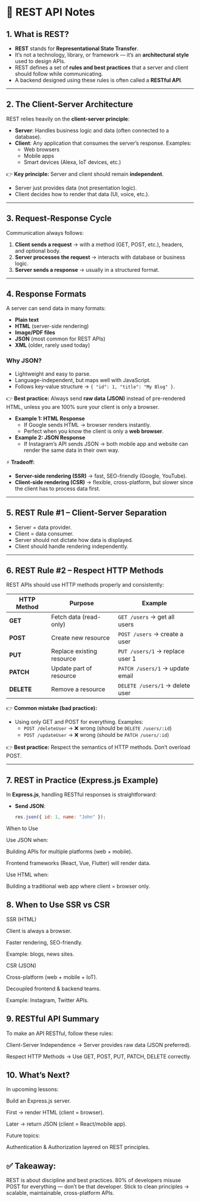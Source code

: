 # 📘 REST API Notes

## 1. What is REST?
- **REST** stands for **Representational State Transfer**.  
- It’s not a technology, library, or framework — it’s an **architectural style** used to design APIs.  
- REST defines a set of **rules and best practices** that a server and client should follow while communicating.  
- A backend designed using these rules is often called a **RESTful API**.

---

## 2. The Client-Server Architecture
REST relies heavily on the **client-server principle**:
- **Server**: Handles business logic and data (often connected to a database).  
- **Client**: Any application that consumes the server’s response. Examples:
  - Web browsers  
  - Mobile apps  
  - Smart devices (Alexa, IoT devices, etc.)  

👉 **Key principle:** Server and client should remain **independent**.  
- Server just provides data (not presentation logic).  
- Client decides how to render that data (UI, voice, etc.).

---

## 3. Request-Response Cycle
Communication always follows:
1. **Client sends a request** → with a method (GET, POST, etc.), headers, and optional body.  
2. **Server processes the request** → interacts with database or business logic.  
3. **Server sends a response** → usually in a structured format.

---

## 4. Response Formats
A server can send data in many formats:
- **Plain text**
- **HTML** (server-side rendering)
- **Image/PDF files**
- **JSON** (most common for REST APIs)
- **XML** (older, rarely used today)

### Why JSON?
- Lightweight and easy to parse.  
- Language-independent, but maps well with JavaScript.  
- Follows key-value structure → `{ "id": 1, "title": "My Blog" }`.

👉 **Best practice:** Always send **raw data (JSON)** instead of pre-rendered HTML, unless you are 100% sure your client is only a browser.

- **Example 1: HTML Response**
  - If Google sends HTML → browser renders instantly.  
  - Perfect when you know the client is only a **web browser**.
- **Example 2: JSON Response**
  - If Instagram’s API sends JSON → both mobile app and website can render the same data in their own way.

⚡ **Tradeoff:**
- **Server-side rendering (SSR)** → fast, SEO-friendly (Google, YouTube).  
- **Client-side rendering (CSR)** → flexible, cross-platform, but slower since the client has to process data first.

---

## 5. REST Rule #1 – Client-Server Separation
- Server = data provider.  
- Client = data consumer.  
- Server should not dictate how data is displayed.  
- Client should handle rendering independently.

---

## 6. REST Rule #2 – Respect HTTP Methods
REST APIs should use HTTP methods properly and consistently:

| HTTP Method | Purpose                     | Example                         |
|-------------|-----------------------------|---------------------------------|
| **GET**     | Fetch data (read-only)     | `GET /users` → get all users    |
| **POST**    | Create new resource        | `POST /users` → create a user   |
| **PUT**     | Replace existing resource  | `PUT /users/1` → replace user 1 |
| **PATCH**   | Update part of resource    | `PATCH /users/1` → update email |
| **DELETE**  | Remove a resource          | `DELETE /users/1` → delete user |

👉 **Common mistake (bad practice):**
- Using only GET and POST for everything. Examples:
  - `POST /deleteUser` → ❌ wrong (should be `DELETE /users/:id`)  
  - `POST /updateUser` → ❌ wrong (should be `PATCH /users/:id`)

👉 **Best practice:** Respect the semantics of HTTP methods. Don’t overload POST.

---

## 7. REST in Practice (Express.js Example)
In **Express.js**, handling RESTful responses is straightforward:

- **Send JSON**:
  ```js
  res.json({ id: 1, name: "John" });

When to Use

Use JSON when:

Building APIs for multiple platforms (web + mobile).

Frontend frameworks (React, Vue, Flutter) will render data.

Use HTML when:

Building a traditional web app where client = browser only.

## 8. When to Use SSR vs CSR

SSR (HTML)

Client is always a browser.

Faster rendering, SEO-friendly.

Example: blogs, news sites.

CSR (JSON)

Cross-platform (web + mobile + IoT).

Decoupled frontend & backend teams.

Example: Instagram, Twitter APIs.

## 9. RESTful API Summary

To make an API RESTful, follow these rules:

Client-Server Independence → Server provides raw data (JSON preferred).

Respect HTTP Methods → Use GET, POST, PUT, PATCH, DELETE correctly.

## 10. What’s Next?

In upcoming lessons:

Build an Express.js server.

First → render HTML (client = browser).

Later → return JSON (client = React/mobile app).

Future topics:

Authentication & Authorization layered on REST principles.

## ✅ Takeaway:
REST is about discipline and best practices.
80% of developers misuse POST for everything — don’t be that developer.
Stick to clean principles → scalable, maintainable, cross-platform APIs.